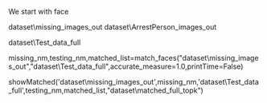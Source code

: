 We start with face

dataset\missing_images_out
dataset\ArrestPerson_images_out

dataset\Test_data_full

missing_nm,testing_nm,matched_list=match_faces("dataset\missing_images_out","dataset\Test_data_full",accurate_measure=1.0,printTime=False)

showMatched('dataset\missing_images_out',missing_nm,'dataset\Test_data_full',testing_nm,matched_list,"dataset\matched_full_topk")
